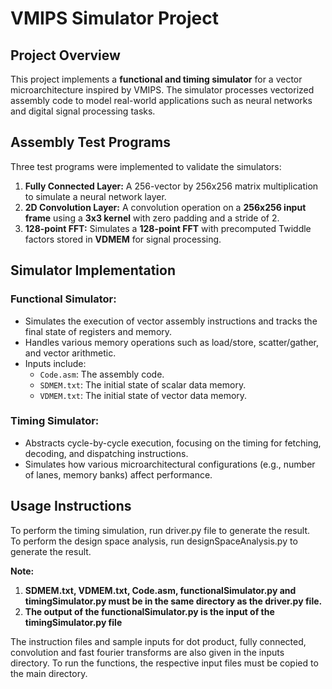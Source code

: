 # VMIPS Simulator Project

## Project Overview
This project implements a **functional and timing simulator** for a vector microarchitecture inspired by VMIPS. The simulator processes vectorized assembly code to model real-world applications such as neural networks and digital signal processing tasks.

## Assembly Test Programs
Three test programs were implemented to validate the simulators:
1. **Fully Connected Layer:** A 256-vector by 256x256 matrix multiplication to simulate a neural network layer.
2. **2D Convolution Layer:** A convolution operation on a **256x256 input frame** using a **3x3 kernel** with zero padding and a stride of 2.
3. **128-point FFT:** Simulates a **128-point FFT** with precomputed Twiddle factors stored in **VDMEM** for signal processing.

## Simulator Implementation
### Functional Simulator:
- Simulates the execution of vector assembly instructions and tracks the final state of registers and memory.
- Handles various memory operations such as load/store, scatter/gather, and vector arithmetic.
- Inputs include:
  - `Code.asm`: The assembly code.
  - `SDMEM.txt`: The initial state of scalar data memory.
  - `VDMEM.txt`: The initial state of vector data memory.

### Timing Simulator:
- Abstracts cycle-by-cycle execution, focusing on the timing for fetching, decoding, and dispatching instructions.
- Simulates how various microarchitectural configurations (e.g., number of lanes, memory banks) affect performance.

## Usage Instructions
To perform the timing simulation, run driver.py file to generate the result.  
To perform the design space analysis, run designSpaceAnalysis.py to generate the result.

**Note:** 
1. **SDMEM.txt, VDMEM.txt, Code.asm, functionalSimulator.py and timingSimulator.py must be in the same directory as the driver.py file.**
2. **The output of the functionalSimulator.py is the input of the timingSimulator.py file**

The instruction files and sample inputs for dot product, fully connected, convolution and fast fourier transforms are also given in the inputs directory. 
To run the functions, the respective input files must be copied to the main directory.

